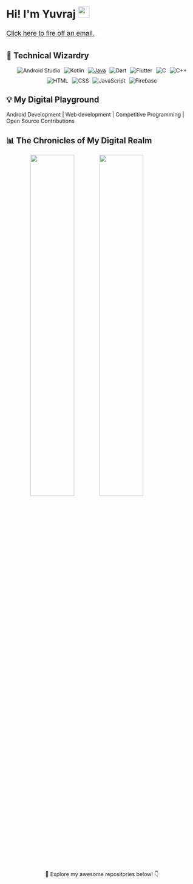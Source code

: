 # Hi! I'm Yuvraj <img src="https://github.com/yuvrajsinghgmx/yuvrajsinghgmx/blob/main/Resources/Hi.gif" width="30">

<p align="left" class="classy-sentence" style="font-family: 'Helvetica Neue', Helvetica, Arial, sans-serif; font-size: 18px; color: #ffffff;"><a href="mailto:yuvrajsinghgmx@gmail.com">Click here to fire off an email.</a> 🕊️</p>
<!-- <a href="https://yuvrajsinghgmx.github.io">Discover more on my website!</a> -->

## 🚀 Technical Wizardry

<div style="display: flex; justify-content: center; gap: 10px; flex-wrap: wrap;">
  <a href="https://developer.android.com/studio" style="text-decoration: none;">
    <img src="https://img.shields.io/badge/Android%20Studio-3DDC84?style=for-the-badge&logo=android-studio&logoColor=white" alt="Android Studio">
  </a>
  <a href="https://kotlinlang.org/" style="text-decoration: none;">
    <img src="https://img.shields.io/badge/Kotlin-0095D5?style=for-the-badge&logo=kotlin&logoColor=white" alt="Kotlin">
  </a>
  <a href="https://www.java.com/">
  <img src="https://img.shields.io/badge/Java-007396?style=for-the-badge&logo=java&logoColor=white" alt="Java">
  </a>
    <a href="https://dart.dev/" style="text-decoration: none;">
    <img src="https://img.shields.io/badge/Dart-0175C2?style=for-the-badge&logo=dart&logoColor=white" alt="Dart">
  </a>
  <a href="https://flutter.dev/" style="text-decoration: none;">
    <img src="https://img.shields.io/badge/Flutter-02569B?style=for-the-badge&logo=flutter&logoColor=white" alt="Flutter">
  </a>
  <a href="https://en.cppreference.com/" style="text-decoration: none;">
    <img src="https://img.shields.io/badge/C-A8B9CC?style=for-the-badge&logo=c&logoColor=white" alt="C">
  </a>
  <a href="https://www.cplusplus.com/" style="text-decoration: none;">
    <img src="https://img.shields.io/badge/C++-00599C?style=for-the-badge&logo=c%2B%2B&logoColor=white" alt="C++">
  </a>
  <a href="https://developer.mozilla.org/en-US/docs/Web/HTML" style="text-decoration: none;">
    <img src="https://img.shields.io/badge/HTML-E34F26?style=for-the-badge&logo=html5&logoColor=white" alt="HTML">
  </a>
  <a href="https://developer.mozilla.org/en-US/docs/Web/CSS" style="text-decoration: none;">
    <img src="https://img.shields.io/badge/CSS-1572B6?style=for-the-badge&logo=css3&logoColor=white" alt="CSS">
  </a>
  <a href="https://developer.mozilla.org/en-US/docs/Web/JavaScript" style="text-decoration: none;">
    <img src="https://img.shields.io/badge/JavaScript-F7DF1E?style=for-the-badge&logo=javascript&logoColor=white" alt="JavaScript">
  </a>
  <a href="https://firebase.google.com/" style="text-decoration: none;">
    <img src="https://img.shields.io/badge/Firebase-FFCA28?style=for-the-badge&logo=firebase&logoColor=white" alt="Firebase">
  </a>
</div>

## 💡 My Digital Playground

Android Development | Web development | Competitive Programming | Open Source Contributions

## 📊 The Chronicles of My Digital Realm

<p align="center">
  <!-- <img align="left" width="35%" src="https://github.com/yuvrajsinghgmx/yuvrajsinghgmx/blob/main/Resources/yuvrajisbusy.gif"> -->
  <img align="left" width="48%" src="https://github-readme-stats.vercel.app/api/top-langs/?username=yuvrajsinghgmx&show_icons=true&theme=highcontrast&layout=compact">
  <!-- <img width="48%%" src="https://leetcard.jacoblin.cool/qomfortzone?theme=dark&font=Baloo%20Bhaijaan%202&ext=heatmap"> -->
</p>
<p align="left">
  <img  src="https://github-readme-stats.vercel.app/api?username=yuvrajsinghgmx&show_icons=true&theme=highcontrast" width="48%">
  <!-- <img src="https://github-readme-streak-stats.herokuapp.com/?user=yuvrajsinghgmx&theme=highcontrast" width="48%"> -->
</p>
<!-- 
<p align="left"> <img src="https://komarev.com/ghpvc/?username=yuvrajsinghgmx&label=Profile%20views&color=0e75b6&style=flat" alt="Yuvraj Singh" /> </p> -->
<!-- 
## 📬 Connect with the Sorcerer


  <a href="https://twitter.com/yuvrajsinghgmx" rel="nofollow">
    <img alt="Twitter" src="https://img.shields.io/badge/Twitter-1DA1F2?style=for-the-badge&logo=Twitter&logoColor=white">
  </a>
  <a href="https://www.linkedin.com/in/yuvrajsinghgmx/" rel="nofollow">
    <img alt="LinkedIn" src="https://img.shields.io/badge/LinkedIn-0077B5?style=for-the-badge&logo=LinkedIn&logoColor=white">
  </a>
  <a href="https://discord.com/users/yuvrajsinghgmx" rel="nofollow">
    <img alt="Discord" src="https://img.shields.io/badge/Discord-5865F2?style=for-the-badge&logo=Discord&<p align="center">logoColor=white">
  </a>
</p> -->

<p align="center">
  🌟 Explore my awesome repositories below! 👇
</p>
